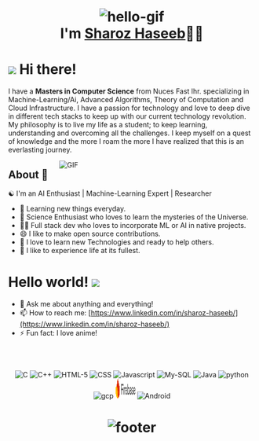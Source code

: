
<h1 align="center"> <img src="https://user-images.githubusercontent.com/83841336/140920976-150950ae-b5b2-47dc-83e0-849b79cecb4d.gif" alt="hello-gif" height="220" width="800"  ><br >I'm <a href="https://www.linkedin.com/in/sharoz-haseeb-028585156/">Sharoz Haseeb</a>👨‍💻</h1>
<!-- # Sharoz Haseeb 👨‍💻 -->


# <img src="https://github.com/TheDudeThatCode/TheDudeThatCode/blob/master/Assets/Hi.gif" width="29px"> Hi there!&nbsp;           
I have a **Masters in Computer Science** from Nuces Fast lhr. specializing in Machine-Learning/Ai, Advanced Algorithms, Theory of Computation and Cloud Infrastructure. I have a passion for technology and love to deep dive in different tech stacks to keep up with our current technology revolution. My philosophy is to live my life as a student; to keep learning, understanding and overcoming all the challenges. I keep myself on a quest of knowledge and the more I roam the more I have realized that this is an everlasting journey.

<img align="right" alt="GIF" src="https://user-images.githubusercontent.com/83841336/140910139-1ab3f48c-8f76-404f-918f-91e04a396025.gif" width="400px" />

## About 💎
☯ I'm an AI Enthusiast | Machine-Learning Expert | Researcher
- 🌱 Learning new things everyday.
- 🚀 Science Enthusiast who loves to learn the mysteries of the Universe.
- 👨‍💻 Full stack dev who loves to incorporate ML or AI in native projects.
- 😄 I like to make open source contributions.
- 🌱 I love to learn new Technologies and ready to help others.
- 👯 I like to experience life at its fullest.


#  Hello world!&nbsp;<img src="https://github.com/TheDudeThatCode/TheDudeThatCode/blob/master/Assets/Earth.gif" width="24px"> 


- 💬 Ask me about anything and everything! 
- 📫 How to reach me: [https://www.linkedin.com/in/sharoz-haseeb/](https://www.linkedin.com/in/sharoz-haseeb/)
- ⚡ Fun fact: I love anime! 


<br>
<br>
<p align="center">
<img src="https://raw.githubusercontent.com/gilbarbara/logos/master/logos/c.svg" alt="C" width="40" height="40"/>
<img src="https://raw.githubusercontent.com/gilbarbara/logos/master/logos/c-plusplus.svg" alt="C++" width="40" height="40"/>  
<img src="https://raw.githubusercontent.com/gilbarbara/logos/master/logos/html-5.svg" alt="HTML-5" width="40" height="40"/> 
<img src="https://raw.githubusercontent.com/gilbarbara/logos/master/logos/css-3.svg" alt="CSS" width="40" height="40"/>  
<img src="https://raw.githubusercontent.com/gilbarbara/logos/master/logos/javascript.svg" alt="Javascript" width="40" height="40"/>
<img src="https://raw.githubusercontent.com/gilbarbara/logos/master/logos/mysql.svg" alt="My-SQL" width="40" height="40"/>
<img src="https://github.com/gilbarbara/logos/blob/master/logos/react.svg" alt="Java" width="40" height="40"/> 
<img src="https://github.com/gilbarbara/logos/blob/master/logos/python.svg" alt="python" width="40" height="40"/> 
<img src="https://www.vectorlogo.zone/logos/google_cloud/google_cloud-icon.svg" alt="gcp" width="40" height="40"/> 
<img src="https://raw.githubusercontent.com/gilbarbara/logos/master/logos/firebase.svg" alt="Firebase" width="40" height="40"/> 
<img src="https://raw.githubusercontent.com/gilbarbara/logos/master/logos/figma.svg" alt="Android" width="40" height="40"/> 
</p>
<h1 align="center"> <img src="https://user-images.githubusercontent.com/83841336/140925350-7699ca0c-952e-4991-930c-509d130acba1.gif" alt="footer" height="250" width="700"  >
